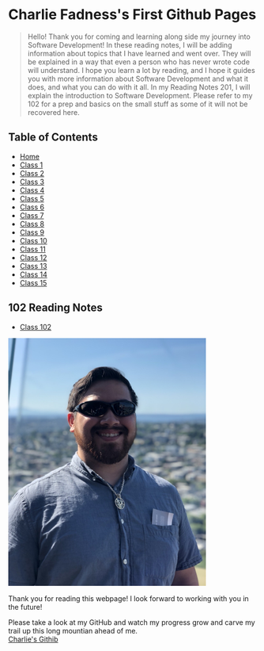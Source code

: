 
# Charlie Fadness's First Github Pages

> Hello! Thank you for coming and learning along side my journey into Software Development! In these reading notes, I will be adding information about topics that I have learned and went over. They will be explained in a way that even a person who has never wrote code will understand. I hope you learn a lot by reading, and I hope it guides you with more information about Software Development and what it does, and what you can do with it all. In my Reading Notes 201, I will explain the introduction to Software Development. Please refer to my 102 for a prep and basics on the small stuff as some of it will not be recovered here.

## Table of Contents

* [Home](https://fadnesscharlie.github.io/reading-notes201/201)
* [Class 1](class-01)
* [Class 2](class-02)
* [Class 3](class-03)
* [Class 4](class-04)
* [Class 5](class-05)
* [Class 6](class-06)
* [Class 7](class-07)
* [Class 8](class-08)
* [Class 9](class-09)
* [Class 10](class-10)
* [Class 11](class-11)
* [Class 12](class-12)
* [Class 13](class-13)
* [Class 14](class-14)
* [Class 15](class-15)

## 102 Reading Notes  

* [Class 102](https://fadnesscharlie.github.io/Reading-notes201/102) &nbsp;

<img src="../images/ProfilePic.jpg" width="400" height="500">

Thank you for reading this webpage! I look forward to working with you in the future!  

Please take a look at my GitHub and watch my progress grow and carve my trail up this long mountian ahead of me.  
[Charlie's Githib](https://github.com/fadnesscharlie)
